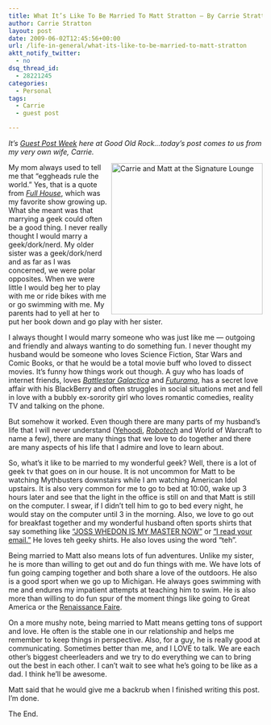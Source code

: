 ```yaml
---
title: What It’s Like To Be Married To Matt Stratton – By Carrie Stratton, His Wife
author: Carrie Stratton
layout: post
date: 2009-06-02T12:45:56+00:00
url: /life-in-general/what-its-like-to-be-married-to-matt-stratton
aktt_notify_twitter:
  - no
dsq_thread_id:
  - 28221245
categories:
  - Personal
tags:
  - Carrie
  - guest post

---
```

_It’s [Guest Post Week][1] here at Good Old Rock…today’s post comes to us from my very own wife, Carrie._

[<img title="Carrie and Matt at the Signature Lounge" src="http://farm4.static.flickr.com/3015/2955086044_e11cbc6040.jpg" alt="Carrie and Matt at the Signature Lounge" width="300" height="300" align="right" />][2]My mom always used to tell me that &#8220;eggheads rule the world.&#8221; Yes, that is a quote from <a href="http://en.wikipedia.org/wiki/Full_house" target="_blank"><em>Full House</em></a>, which was my favorite show growing up. What she meant was that marrying a geek could often be a good thing. I never really thought I would marry a geek/dork/nerd. My older sister was a geek/dork/nerd and as far as I was concerned, we were polar opposites. When we were little I would beg her to play with me or ride bikes with me or go swimming with me. My parents had to yell at her to put her book down and go play with her sister.

I always thought I would marry someone who was just like me — outgoing and friendly and always wanting to do something fun. I never thought my husband would be someone who loves Science Fiction, Star Wars and Comic Books, or that he would be a total movie buff who loved to dissect movies. It’s funny how things work out though. A guy who has loads of internet friends, loves <a href="http://en.wikipedia.org/wiki/Battlestar_Galactica_(2004_TV_series)" target="_blank"><em>Battlestar Galactica</em></a> and <a href="http://en.wikipedia.org/wiki/Futurama_(animated_series)" target="_blank"><em>Futurama</em></a>, has a secret love affair with his BlackBerry and often struggles in social situations met and fell in love with a bubbly ex-sorority girl who loves romantic comedies, reality TV and talking on the phone.

But somehow it worked. Even though there are many parts of my husband’s life that I will never understand (<a href="http://www.yehoodi.com" target="_blank">Yehoodi</a>, <a href="http://en.wikipedia.org/wiki/Robotech" target="_blank"><em>Robotech</em></a> and World of Warcraft to name a few), there are many things that we love to do together and there are many aspects of his life that I admire and love to learn about.

So, what’s it like to be married to my wonderful geek? Well, there is a lot of geek tv that goes on in our house. It is not uncommon for Matt to be watching Mythbusters downstairs while I am watching American Idol upstairs. It is also very common for me to go to bed at 10:00, wake up 3 hours later and see that the light in the office is still on and that Matt is still on the computer. I swear, if I didn’t tell him to go to bed every night, he would stay on the computer until 3 in the morning. Also, we love to go out for breakfast together and my wonderful husband often sports shirts that say something like <a href="http://iwearcotton.com/2008/03/24/joss-whedon-is-my-master-now/" target="_blank">&#8220;JOSS WHEDON IS MY MASTER NOW&#8221;</a> or <a href="http://www.thinkgeek.com/tshirts-apparel/unisex/frustrations/31fb/" target="_blank">&#8220;I read your email.&#8221;</a> He loves teh geeky shirts. He also loves using the word &#8220;teh&#8221;.

Being married to Matt also means lots of fun adventures. Unlike my sister, he is more than willing to get out and do fun things with me. We have lots of fun going camping together and both share a love of the outdoors. He also is a good sport when we go up to Michigan. He always goes swimming with me and endures my impatient attempts at teaching him to swim. He is also more than willing to do fun spur of the moment things like going to Great America or the <a href="http://www.flickr.com/photos/mugsy/sets/72157606404405852/" target="_blank">Renaissance Faire</a>.

On a more mushy note, being married to Matt means getting tons of support and love. He often is the stable one in our relationship and helps me remember to keep things in perspective. Also, for a guy, he is really good at communicating. Sometimes better than me, and I LOVE to talk. We are each other&#8217;s biggest cheerleaders and we try to do everything we can to bring out the best in each other. I can’t wait to see what he’s going to be like as a dad. I think he’ll be awesome.

Matt said that he would give me a backrub when I finished writing this post. I’m done.

The End.

 [1]: /tags/guest-post/
 [2]: http://www.flickr.com/photos/mugsy/2955086044/ "Carrie and Matt at the Signature Lounge"